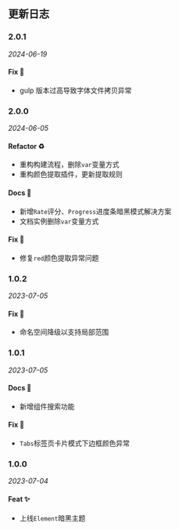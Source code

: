 ## 更新日志

### 2.0.1

*2024-06-19*

#### Fix 🐛

- gulp 版本过高导致字体文件拷贝异常

### 2.0.0

*2024-06-05*

#### Refactor ♻

- 重构构建流程，删除`var`变量方式
- 重构颜色提取插件，更新提取规则

#### Docs 📝

- 新增`Rate`评分、`Progress`进度条暗黑模式解决方案
- 文档实例删除`var`变量方式

#### Fix 🐛

- 修复`red`颜色提取异常问题

### 1.0.2

*2023-07-05*

#### Fix 🐛

- 命名空间降级以支持局部范围

### 1.0.1

*2023-07-05*

#### Docs 📝

- 新增组件搜索功能

#### Fix 🐛

- `Tabs`标签页卡片模式下边框颜色异常

### 1.0.0

*2023-07-04*

#### Feat ✨

- 上线`Element`暗黑主题